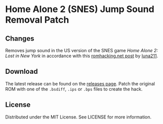 # Home Alone 2 (SNES) Jump Sound Removal Patch

## Changes
Removes jump sound
in the US version of the SNES game
*Home Alone 2: Lost in New York*
in accordance with this
[romhacking.net post](https://www.romhacking.net/forum/index.php?msg=451851)
by
[luna211](https://www.romhacking.net/forum/index.php?action=profile;u=64087).

## Download
The latest release can be found on the
[releases page](https://github.com/lightbulb-sun/homealone2-jump/releases).
Patch the original ROM with one of the `.bsdiff`, `.ips` or `.bps` files
to create the hack.

## License
Distributed under the MIT License. See LICENSE for more information.
